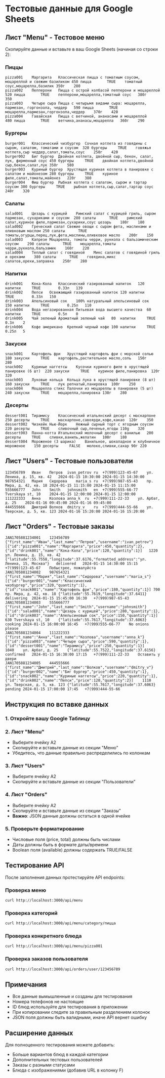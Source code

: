 # Тестовые данные для Google Sheets

## Лист "Menu" - Тестовое меню

Скопируйте данные и вставьте в ваш Google Sheets (начиная со строки 2):

### Пиццы
```
pizza001	Маргарита	Классическая пицца с томатным соусом, моцареллой и свежим базиликом	450	пицца		TRUE	томатный соус,моцарелла,базилик	350г	280
pizza002	Пепперони	Пицца с острой колбасой пепперони и моцареллой	520	пицца		TRUE	пепперони,моцарелла,томатный соус	380г	350
pizza003	Четыре сыра	Пицца с четырьмя видами сыра: моцарелла, пармезан, горгонзола, чеддер	590	пицца		TRUE	моцарелла,пармезан,горгонзола,чеддер	370г	420
pizza004	Гавайская	Пицца с ветчиной, ананасами и моцареллой	480	пицца		TRUE	ветчина,ананасы,моцарелла	360г	290
```

### Бургеры
```
burger001	Классический чизбургер	Сочная котлета из говядины с сыром, салатом, томатами и соусом	320	бургеры		TRUE	говяжья котлета,сыр чеддер,салат,томаты,соус	250г	420
burger002	Биг бургер	Двойная котлета, двойной сыр, бекон, салат, лук, фирменный соус	450	бургеры		TRUE	двойная котлета,двойной сыр,бекон,салат,лук	350г	580
burger003	Куриный бургер	Хрустящая куриная котлета в панировке с салатом и майонезом	280	бургеры		TRUE	куриное филе,салат,томаты,майонез	220г	380
burger004	Фиш бургер	Рыбная котлета с салатом, сыром и тартар соусом	300	бургеры		TRUE	рыбная котлета,сыр,салат,тартар соус	240г	320
```

### Салаты
```
salad001	Цезарь с курицей	Римский салат с курицей гриль, сыром пармезан, сухариками и соусом	280	салаты		TRUE	римский салат,куриное филе,пармезан,сухарики,соус цезарь	180г	180
salad002	Греческий салат	Свежие овощи с сыром фета, маслинами и оливковым маслом	250	салаты		TRUE	томаты,огурцы,перец,лук,фета,маслины,оливковое масло	200г	150
salad003	Капрезе	Моцарелла, томаты черри, руккола с бальзамическим соусом	290	салаты		TRUE	моцарелла,томаты черри,руккола,бальзамик	160г	220
salad004	Теплый салат с говядиной	Микс салатов с говядиной гриль и орехами	380	салаты		TRUE	говядина,микс салатов,орехи,заправка	250г	280
```

### Напитки
```
drink001	Кока-Кола	Классический газированный напиток	120	напитки		TRUE		0.33л	139
drink002	Пепси	Освежающий газированный напиток	120	напитки		TRUE		0.33л	150
drink003	Апельсиновый сок	100% натуральный апельсиновый сок	150	напитки		TRUE		0.25л	110
drink004	Вода негазированная	Питьевая вода высшего качества	60	напитки		TRUE		0.5л	0
drink005	Чай зеленый	Ароматный зеленый чай	80	напитки		TRUE		0.3л	2
drink006	Кофе американо	Крепкий черный кофе	100	напитки		TRUE		0.25л	5
```

### Закуски
```
snack001	Картофель фри	Хрустящий картофель фри с морской солью	180	закуски		TRUE	картофель,растительное масло,соль	150г	280
snack002	Куриные наггетсы	Кусочки куриного филе в хрустящей панировке (6 шт)	220	закуски		TRUE	куриное филе,панировка	120г	320
snack003	Луковые кольца	Кольца лука в хрустящей панировке (8 шт)	160	закуски		TRUE	лук репчатый,панировка	100г	250
snack004	Моцарелла стикс	Палочки из моцареллы в панировке (5 шт)	240	закуски		TRUE	моцарелла,панировка	130г	280
```

### Десерты
```
dessert001	Тирамису	Классический итальянский десерт с маскарпоне	250	десерты		TRUE	маскарпоне,савоярди,кофе,какао	120г	350
dessert002	Чизкейк Нью-Йорк	Нежный сырный торт с ягодным соусом	220	десерты		TRUE	сливочный сыр,печенье,ягоды	110g	320
dessert003	Панна-котта	Итальянский молочный десерт с ванилью	200	десерты		TRUE	сливки,ваниль,желатин	100г	180
dessert004	Мороженое (3 шарика)	Ванильное, шоколадное и клубничное мороженое	150	десерты		FALSE	молоко,сливки,сахар	90г	220
```

## Лист "Users" - Тестовые пользователи

```
123456789	Иван	Петров	ivan_petrov	ru	+7(999)123-45-67	ул. Ленина, д. 15, кв. 42	2024-01-15 10:30:00	2024-01-15 14:30:00
987654321	Мария	Сидорова	maria_s	ru	+7(999)987-65-43	пр. Мира, д. 42, кв. 18	2024-01-15 11:15:00	2024-01-15 11:15:00
555666777	John	Smith	johnsmith	en	+7(999)555-66-77	Tverskaya st, 10	2024-01-15 12:00:00	2024-01-15 12:00:00
111222333	Анна	Козлова	anna_k	ru	+7(999)111-22-33	ул. Арбат, д. 25	2024-01-16 09:45:00	2024-01-16 09:45:00
444555666	Дмитрий	Волков	dmitry_v	ru	+7(999)444-55-66	ул. Тверская, д. 5, кв. 123	2024-01-16 15:20:00	2024-01-16 15:20:00
```

## Лист "Orders" - Тестовые заказы

```
JAN1705881234001	123456789	{"first_name":"Иван","last_name":"Петров","username":"ivan_petrov"}	[{"id":"pizza001","name":"Маргарита","price":450,"quantity":2},{"id":"drink001","name":"Кока-Кола","price":120,"quantity":1}]	1220	ул. Ленина, д. 15, кв. 42	{"latitude":55.7558,"longitude":37.6176,"formatted_address":"ул. Ленина, 15, Москва"}	delivered	2024-01-15 14:30:00	15:15	+7(999)123-45-67	Побыстрее, пожалуйста
JAN1705881234002	987654321	{"first_name":"Мария","last_name":"Сидорова","username":"maria_s"}	[{"id":"burger001","name":"Классический чизбургер","price":320,"quantity":1},{"id":"snack001","name":"Картофель фри","price":180,"quantity":1}]	700	пр. Мира, д. 42, кв. 18	{"latitude":55.7619,"longitude":37.6411}	delivering	2024-01-15 15:45:00	16:30	+7(999)987-65-43	
JAN1705881234003	555666777	{"first_name":"John","last_name":"Smith","username":"johnsmith"}	[{"id":"salad001","name":"Цезарь с курицей","price":280,"quantity":1},{"id":"drink003","name":"Апельсиновый сок","price":150,"quantity":1}]	630	Tverskaya st, 10	{"latitude":55.7617,"longitude":37.6063}	cooking	2024-01-15 16:00:00	16:45	+7(999)555-66-77	No onions please
JAN1705881234004	111222333	{"first_name":"Анна","last_name":"Козлова","username":"anna_k"}	[{"id":"pizza003","name":"Четыре сыра","price":590,"quantity":1},{"id":"dessert001","name":"Тирамису","price":250,"quantity":1}]	1040	ул. Арбат, д. 25	{"latitude":55.7522,"longitude":37.6156}	confirmed	2024-01-15 16:30:00	17:15	+7(999)111-22-33	Оставить у двери
JAN1705881234005	444555666	{"first_name":"Дмитрий","last_name":"Волков","username":"dmitry_v"}	[{"id":"burger002","name":"Биг бургер","price":450,"quantity":1},{"id":"snack002","name":"Куриные наггетсы","price":220,"quantity":1},{"id":"drink002","name":"Пепси","price":120,"quantity":2}]	1110	ул. Тверская, д. 5, кв. 123	{"latitude":55.7617,"longitude":37.6063}	pending	2024-01-15 17:00:00	17:45	+7(999)444-55-66	
```

## Инструкция по вставке данных

### 1. Откройте вашу Google Таблицу

### 2. Лист "Menu"
- Выберите ячейку A2
- Скопируйте и вставьте данные из секции "Меню"
- Убедитесь, что данные правильно распределились по колонкам

### 3. Лист "Users"  
- Выберите ячейку A2
- Скопируйте и вставьте данные из секции "Пользователи"

### 4. Лист "Orders"
- Выберите ячейку A2
- Скопируйте и вставьте данные из секции "Заказы"
- **Важно**: JSON данные должны остаться в одной ячейке

### 5. Проверьте форматирование
- Числовые поля (price, total) должны быть числами
- Даты должны быть в формате даты/времени
- Boolean поля (available) должны содержать TRUE/FALSE

## Тестирование API

После заполнения данных протестируйте API endpoints:

### Проверка меню
```bash
curl http://localhost:3000/api/menu
```

### Проверка категорий
```bash
curl http://localhost:3000/api/menu/category/пицца
```

### Проверка конкретного блюда
```bash
curl http://localhost:3000/api/menu/pizza001
```

### Проверка заказов пользователя
```bash
curl http://localhost:3000/api/orders/user/123456789
```

## Примечания

- Все данные вымышленные и созданы для тестирования
- Номера телефонов не настоящие
- ID блюд используйте для тестирования в приложении
- При копировании следите за правильным разделением колонок
- JSON поля должны быть валидными, иначе API вернет ошибку

## Расширение данных

Для полноценного тестирования можете добавить:
- Больше вариантов блюд в каждой категории
- Дополнительных тестовых пользователей
- Заказы с разными статусами
- Блюда с изображениями (добавив URL в колонку F)